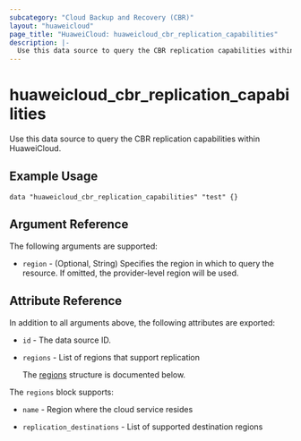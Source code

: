 ```yaml
---
subcategory: "Cloud Backup and Recovery (CBR)"
layout: "huaweicloud"
page_title: "HuaweiCloud: huaweicloud_cbr_replication_capabilities"
description: |-
  Use this data source to query the CBR replication capabilities within HuaweiCloud.
---
```


# huaweicloud_cbr_replication_capabilities

Use this data source to query the CBR replication capabilities within HuaweiCloud.

## Example Usage

```hcl
data "huaweicloud_cbr_replication_capabilities" "test" {}
```

## Argument Reference

The following arguments are supported:

* `region` - (Optional, String) Specifies the region in which to query the resource.
  If omitted, the provider-level region will be used.

## Attribute Reference

In addition to all arguments above, the following attributes are exported:

* `id` - The data source ID.

* `regions` - List of regions that support replication

  The [regions](#regions_struct) structure is documented below.

<a name="regions_struct"></a>
The `regions` block supports:

* `name` - Region where the cloud service resides

* `replication_destinations` - List of supported destination regions
